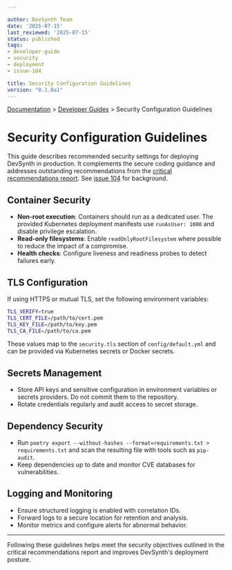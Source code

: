 ```yaml
---

author: DevSynth Team
date: '2025-07-15'
last_reviewed: '2025-07-15'
status: published
tags:
- developer-guide
- security
- deployment
- issue-104

title: Security Configuration Guidelines
version: "0.1.0a1"
---
```

<div class="breadcrumbs">
<a href="../index.md">Documentation</a> &gt; <a href="index.md">Developer Guides</a> &gt; Security Configuration Guidelines
</div>

# Security Configuration Guidelines

This guide describes recommended security settings for deploying DevSynth in production.
It complements the secure coding guidance and addresses outstanding recommendations
from the [critical recommendations report](../analysis/critical_recommendations.md).
See [issue 104](../../issues/Critical-recommendations-follow-up.md) for background.

## Container Security

- **Non-root execution**: Containers should run as a dedicated user. The provided
  Kubernetes deployment manifests use `runAsUser: 1000` and disable privilege escalation.
- **Read-only filesystems**: Enable `readOnlyRootFilesystem` where possible to
  reduce the impact of a compromise.
- **Health checks**: Configure liveness and readiness probes to detect failures early.

## TLS Configuration

If using HTTPS or mutual TLS, set the following environment variables:

```bash
TLS_VERIFY=true
TLS_CERT_FILE=/path/to/cert.pem
TLS_KEY_FILE=/path/to/key.pem
TLS_CA_FILE=/path/to/ca.pem
```

These values map to the `security.tls` section of `config/default.yml` and can be
provided via Kubernetes secrets or Docker secrets.

## Secrets Management

- Store API keys and sensitive configuration in environment variables or secrets
  providers. Do not commit them to the repository.
- Rotate credentials regularly and audit access to secret storage.

## Dependency Security

- Run `poetry export --without-hashes --format=requirements.txt > requirements.txt` and
  scan the resulting file with tools such as `pip-audit`.
- Keep dependencies up to date and monitor CVE databases for vulnerabilities.

## Logging and Monitoring

- Ensure structured logging is enabled with correlation IDs.
- Forward logs to a secure location for retention and analysis.
- Monitor metrics and configure alerts for abnormal behavior.

---

Following these guidelines helps meet the security objectives outlined in the
critical recommendations report and improves DevSynth's deployment posture.
